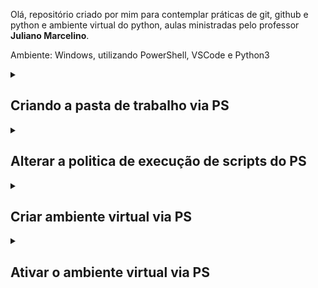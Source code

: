 Olá, repositório criado por mim para contemplar práticas de git, github e python e ambiente virtual do python, aulas ministradas pelo professor **Juliano Marcelino**.

Ambiente: Windows, utilizando PowerShell, VSCode e Python3

<details><summary><h2>Criando a pasta de trabalho via PS</h2></summary>

1) Abra o cmd e execute o comando powershell em modo admin:
```sh
powershell start-process powershell -verb runas
```
2) Acesse via PS a pasta documentos local
```sh
PS C:\> cd .\Users\Diego\Documents\
```
3) Execute o comando **mkdir** para criar o diretório com o nome do ambiente virtual desejado
```sh
PS C:\Users\Diego\Documents> mkdir firstVenv
```
Agora temos a pasta para configurar o ambiente virtual.
</details>

<details><summary><h2>Alterar a politica de execução de scripts do PS</h2></summary>
Para executar o script de ativação do ambiente virtual do python3 é preciso alterar a politica de execução de script do Windows que por padrão está desabilitada, faça isso executando o comando abaixo no PS.

```sh
PS C:\Users\Diego\Documents> Set-ExecutionPolicy AllSigned
```
**OBS**: Quando solicitado permitir a alteração da política de execução de scripts, digite "A" para aceitar a alteração e assim poder prosseguir com a execução do script para ativar o ambiente virtual python3 via PS.
</details>
<details><summary><h2>Criar ambiente virtual via PS</h2></summary>
Certifique que a permissão para executar scripts está habilitada conforme o tópico anterior, agora iremos criar o ambiente virtual com o comando a seguir na pasta que criada ./firstVenv via PS:

```sh
PS C:\Users\Diego\Documents> python -m venv .\firstVenv\
```
Se o comando for executado corretamente, listando a estrutura da pasta ficará da seguinte forma:

```sh
Mode                 LastWriteTime         Length Name
d-----        24/08/2024     14:53                Include
d-----        24/08/2024     14:53                Lib
d-----        24/08/2024     14:53                Scripts
-a----        24/08/2024     14:53            193 pyvenv.cfg
```
</details>
<details><summary><h2>Ativar o ambiente virtual via PS</h2></summary>
Ambiente criado corretamente, basta ativar para começar a trabalhar no projeto de forma isolada. Faça isso executando o script de ativação com o comando abaixo.

```sh
PS C:\Users\Diego\Documents\firstVenv> .\firstVenv\Scripts\Activate.ps1
```
Se até aqui tudo ocorrer bem, você pode incluir seus arquivos do projeto em python em um ambiente virtual isolado e seguro.

**OBS**: Suba seus arquivos para o .github, configure o  arquivo .gitignore e envie apenas o que for necessário, documente os passos criando um arquivo README.md de fácil compreensão.
</details>
